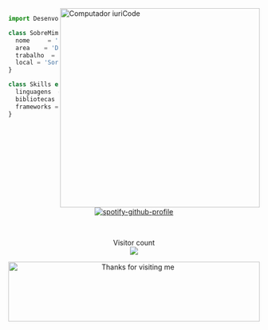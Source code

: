 <img src="https://jonathanbergamo.netlify.app/static/media/signature.badcdf4beae3f9eb34135086f2354217.svg" min-width="400px" max-width="400px" width="400px" align="right" alt="Computador iuriCode">


```js
import Desenvolvedor from 'jonabergamo';

class SobreMim extends Desenvolvedor {
  nome     = 'Jonathan Oliveira Bergamo;
  area    = 'Desenvolvedor React';
  trabalho  = '2RP Net';
  local = 'Sorocaba, SP';
}

class Skills extends Desenvolvedor {
  linguagens  = ['JAVASCRIPT, PYTHON, JAVA, C'];
  bibliotecas  = ['framer-motion'];
  frameworks = ['React.js, React-native'];
}
```
<br/>


<br/>  
<div align="center">

[![spotify-github-profile](https://spotify-github-profile.vercel.app/api/view?uid=226lqeizvlpgvdqlo42ja3tmq&cover_image=true&theme=default&show_offline=false&background_color=121212&interchange=true&bar_color=53b14f&bar_color_cover=false)](https://spotify-github-profile.vercel.app/api/view?uid=226lqeizvlpgvdqlo42ja3tmq&redirect=true)

<br/>  


<p align="center"> 
  Visitor count<br>
  <img src="https://profile-counter.glitch.me/jonabergamo/count.svg" />
</p>

<div align="center">

<img height="120" alt="Thanks for visiting me" width="100%" src="https://raw.githubusercontent.com/BrunnerLivio/brunnerlivio/master/images/marquee.svg" />
<br />
